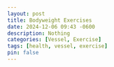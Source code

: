 ```yaml
---
layout: post
title: Bodyweight Exercises
date: 2024-12-06 09:43 -0600
description: Nothing
categories: [Vessel, Exercise]
tags: [health, vessel, exercise]
pin: false
---
```

